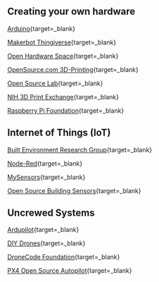 ## Creating your own hardware

[Arduino](https://www.arduino.cc/){target=_blank}

[Makerbot Thingiverse](https://www.thingiverse.com/){target=_blank}

[Open Hardware Space](https://openhardware.space/){target=_blank}

[OpenSource.com 3D-Printing](https://opensource.com/tags/3d-printing){target=_blank}

[Open Source Lab](https://reprap.org/wiki/Open_Source_Lab){target=_blank}

[NIH 3D Print Exchange](https://3dprint.nih.gov/){target=_blank}

[Raspberry Pi Foundation](https://opensource.com/tags/3d-printing){target=_blank}

## Internet of Things (IoT)

[Built Environment Research Group](http://built-envi.com/portfolio/sensors/){target=_blank}

[Node-Red](https://nodered.org/){target=_blank}

[MySensors](https://www.mysensors.org/){target=_blank}

[Open Source Building Sensors](https://www.osbss.com/){target=_blank}

## Uncrewed Systems

[Ardupilot](https://ardupilot.org/){target=_blank}

[DIY Drones](https://diydrones.com/){target=_blank}

[DroneCode Foundation](https://www.dronecode.org/){target=_blank}

[PX4 Open Source Autopilot](https://px4.io/){target=_blank}


